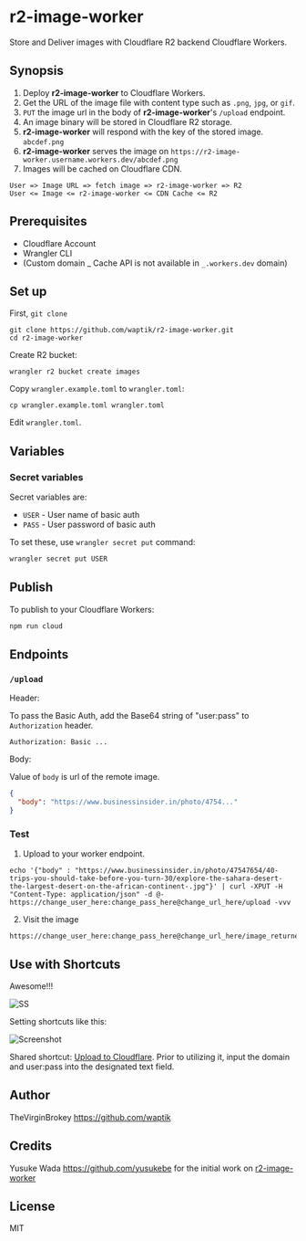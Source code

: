 # r2-image-worker

Store and Deliver images with Cloudflare R2 backend Cloudflare Workers.

## Synopsis

1. Deploy **r2-image-worker** to Cloudflare Workers.
1. Get the URL of the image file with content type such as `.png`, `jpg`, or `gif`.
1. `PUT` the image url in the body of **r2-image-worker**'s `/upload` endpoint.
1. An image binary will be stored in Cloudflare R2 storage.
1. **r2-image-worker** will respond with the key of the stored image. `abcdef.png`
1. **r2-image-worker** serves the image on `https://r2-image-worker.username.workers.dev/abcdef.png`
1. Images will be cached on Cloudflare CDN.

```
User => Image URL => fetch image => r2-image-worker => R2
User <= Image <= r2-image-worker <= CDN Cache <= R2
```

## Prerequisites

- Cloudflare Account
- Wrangler CLI
- (Custom domain _ Cache API is not available in `_.workers.dev` domain)

## Set up

First, `git clone`

```
git clone https://github.com/waptik/r2-image-worker.git
cd r2-image-worker
```

Create R2 bucket:

```
wrangler r2 bucket create images
```

Copy `wrangler.example.toml` to `wrangler.toml`:

```
cp wrangler.example.toml wrangler.toml
```

Edit `wrangler.toml`.

## Variables

### Secret variables

Secret variables are:

- `USER` - User name of basic auth
- `PASS` - User password of basic auth

To set these, use `wrangler secret put` command:

```bash
wrangler secret put USER
```

## Publish

To publish to your Cloudflare Workers:

```bash
npm run cloud
```

## Endpoints

### `/upload`

Header:

To pass the Basic Auth, add the Base64 string of "user:pass" to `Authorization` header.

```
Authorization: Basic ...
```

Body:

Value of `body` is url of the remote image.

```json
{
  "body": "https://www.businessinsider.in/photo/4754..."
}
```

### Test

1. Upload to your worker endpoint.

```
echo '{"body" : "https://www.businessinsider.in/photo/47547654/40-trips-you-should-take-before-you-turn-30/explore-the-sahara-desert-the-largest-desert-on-the-african-continent-.jpg"}' | curl -XPUT -H "Content-Type: application/json" -d @-  https://change_user_here:change_pass_here@change_url_here/upload -vvv
```

2. Visit the image

```
https://change_user_here:change_pass_here@change_url_here/image_returned_in_step2
```

## Use with Shortcuts

Awesome!!!

![SS](https://user-images.githubusercontent.com/10682/167978838-b3ef2d72-81ac-4058-b161-ccb2b4f0bc16.gif)

Setting shortcuts like this:

![Screenshot](https://github.com/yusukebe/r2-image-worker/assets/10682/4b028fdd-6852-42f7-8f0d-5de5e38b631b)

Shared shortcut: [Upload to Cloudflare](https://www.icloud.com/shortcuts/ab8f7d71e941461ea9e77b680e04bc4d).
Prior to utilizing it, input the domain and user:pass into the designated text field.

## Author

TheVirginBrokey <https://github.com/waptik>

## Credits

Yusuke Wada <https://github.com/yusukebe> for the initial work on [r2-image-worker](https://github.com/yusukebe/r2-image-worker)

## License

MIT
